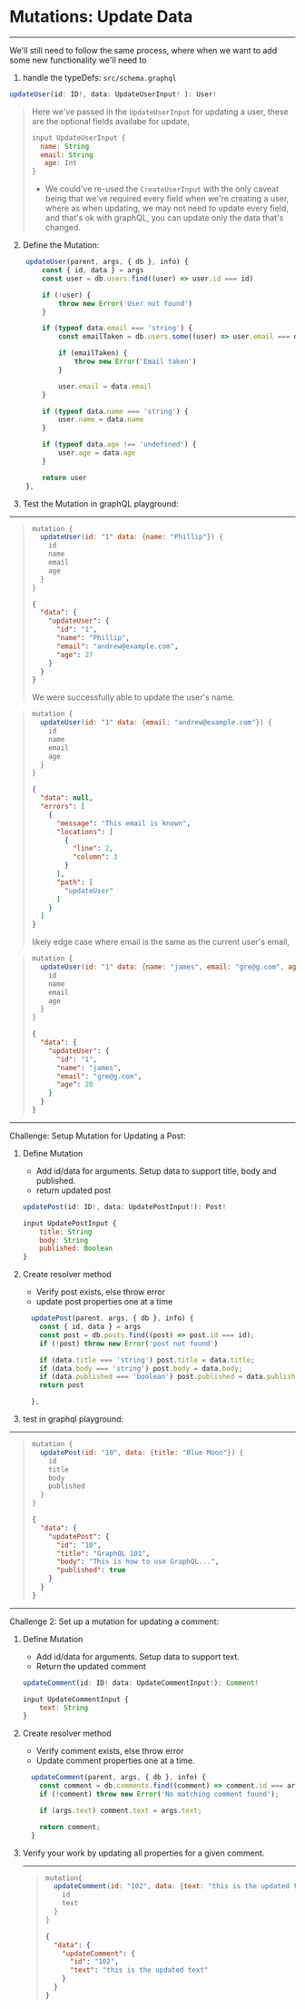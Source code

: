 # Mutations: Update Data

---------------------------------

We'll still need to follow the same process, where when we want to add some new functionality we'll need to 

1. handle the typeDefs: `src/schema.graphql`

```js
updateUser(id: ID!, data: UpdateUserInput! ): User!
```

> Here we've passed in the `UpdateUserInput` for updating a user, these are the optional fields availabe for update, 
>
> ```js
> input UpdateUserInput {
>   name: String
>   email: String
>    age: Int
> }
> ```
>
> - We could've re-used the `CreateUserInput` with the only caveat being that we've required every field when we're creating a user, where as when updating, we may not need to update every field, and that's ok with graphQL, you can update only the data that's changed. 



2. Define the Mutation:

```js
    updateUser(parent, args, { db }, info) {
        const { id, data } = args
        const user = db.users.find((user) => user.id === id)

        if (!user) {
            throw new Error('User not found')
        }

        if (typeof data.email === 'string') {
            const emailTaken = db.users.some((user) => user.email === data.email)

            if (emailTaken) {
                throw new Error('Email taken')
            }

            user.email = data.email
        }

        if (typeof data.name === 'string') {
            user.name = data.name
        }

        if (typeof data.age !== 'undefined') {
            user.age = data.age
        }

        return user
    },
```



3. Test the Mutation in graphQL playground:

---------------------------------

> ```js
> mutation {
>   updateUser(id: "1" data: {name: "Phillip"}) {
>     id
>     name
>     email
>     age
>   }
> }
> ```
>
> ```json
> {
>   "data": {
>     "updateUser": {
>       "id": "1",
>       "name": "Phillip",
>       "email": "andrew@example.com",
>       "age": 27
>     }
>   }
> }
> ```
>
> We were successfully able to update the user's name.

> ```js
> mutation {
>   updateUser(id: "1" data: {email: "andrew@example.com"}) {
>     id
>     name
>     email
>     age
>   }
> }
> ```
>
> ```json
> {
>   "data": null,
>   "errors": [
>     {
>       "message": "This email is known",
>       "locations": [
>         {
>           "line": 2,
>           "column": 3
>         }
>       ],
>       "path": [
>         "updateUser"
>       ]
>     }
>   ]
> }
> ```
>
> likely edge case where email is the same as the current user's email, 

> ```js
> mutation {
>   updateUser(id: "1" data: {name: "james", email: "gre@g.com", age: 20}) {
>     id
>     name
>     email
>     age
>   }
> }
> ```
>
> ```json
> {
>   "data": {
>     "updateUser": {
>       "id": "1",
>       "name": "james",
>       "email": "gre@g.com",
>       "age": 20
>     }
>   }
> }
> ```





---------------------------------

Challenge:  Setup Mutation for Updating a Post:

1. Define Mutation

   - Add id/data for arguments. Setup data to support title, body and published.
   - return updated post

   ```js
   updatePost(id: ID!, data: UpdatePostInput!): Post!
   ```

   ```js
   input UpdatePostInput {
       title: String
       body: String
       published: Boolean
   }
   ```

2. Create resolver method

   - Verify post exists, else throw error
   - update post properties one at a time

   ```js
     updatePost(parent, args, { db }, info) {
       const { id, data } = args
       const post = db.posts.find((post) => post.id === id);
       if (!post) throw new Error('post not found')
   
       if (data.title === 'string') post.title = data.title;
       if (data.body === 'string') post.body = data.body;
       if (data.published === 'boolean') post.published = data.published;
       return post
   
     },
   ```

3. test in graphql playground:

---------------------------------

> ```js
> mutation {
>   updatePost(id: "10", data: {title: "Blue Moon"}) {
>     id
>     title
>     body
>     published
>   }
> }
> ```
>
> ```json
> {
>   "data": {
>     "updatePost": {
>       "id": "10",
>       "title": "GraphQL 101",
>       "body": "This is how to use GraphQL...",
>       "published": true
>     }
>   }
> }
> ```





---------------------------------

Challenge 2: Set up a mutation for updating a comment:

1. Define Mutation

   - Add id/data for arguments. Setup data to support text.
   - Return the updated comment

   ```js
   updateComment(id: ID! data: UpdateCommentInput!): Comment!
   ```

   ```js
   input UpdateCommentInput {
       text: String
   }
   ```

   

2. Create resolver method

   - Verify comment exists, else throw error
   - Update comment properties one at a time.

   ```js
     updateComment(parent, args, { db }, info) {
       const comment = db.comments.find((comment) => comment.id === args.id);
       if (!comment) throw new Error('No matching comment found');
   
       if (args.text) comment.text = args.text;
   
       return comment;
     }
   ```

3. Verify your work by updating all properties for a given comment.

   ---------------------------------

   > ```js
   > mutation{
   >   updateComment(id: "102", data: {text: "this is the updated text"}) {
   >     id
   >     text
   >   }
   > }
   > ```
   >
   > ```json
   > {
   >   "data": {
   >     "updateComment": {
   >       "id": "102",
   >       "text": "this is the updated text"
   >     }
   >   }
   > }
   > ```